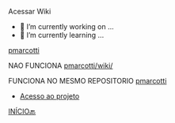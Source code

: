 Acessar Wiki
- 🔭 I’m currently working on ...
- 🌱 I’m currently learning ...


[pmarcotti](https://github.com/pmarcotti/wiki/)

NAO FUNCIONA
[pmarcotti/wiki/](./README.md)

FUNCIONA NO MESMO REPOSITORIO
[pmarcotti](./teste.md)

<!--
**pmarcotti/pmarcotti** is a ✨ _special_ ✨ repository because its `README.md` (this file) appears on your GitHub profile.

Here are some ideas to get you started:

- 🔭 I’m currently working on ...
- 🌱 I’m currently learning ...
- 👯 I’m looking to collaborate on ...
- 🤔 I’m looking for help with ...
- 💬 Ask me about ...
- 📫 How to reach me: ...
- 😄 Pronouns: ...
- ⚡ Fun fact: ...
-->
- [Acesso ao projeto](https://github.com/marlissonls/trilha_python/tree/modulo_06/M6%20-%20python_database/mongo_db)

[INÍCIO🔙](https://github.com/marlissonls/trilha_python/tree/main)
